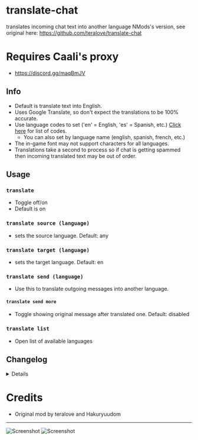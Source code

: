 # translate-chat
translates incoming chat text into another language
NMods's version, see original here: https://github.com/teralove/translate-chat

# Requires Caali's proxy
- https://discord.gg/maqBmJV

## Info
- Default is translate text into English.
- Uses Google Translate, so don't expect the translations to be 100% accurate.
- Use language codes to set ('en' = English, 'es' = Spanish, etc.) [Click here](https://pastebin.com/raw/fe0ZQynE) for list of codes.
  - You can also set by language name (english, spanish, french, etc.)
- The in-game font may not support characters for all languages.
- Translations take a second to process so if chat is getting spammed then incoming translated text may be out of order.

## Usage
### `translate`
- Toggle off/on
- Default is on

### `translate source (language)`
- sets the source language. Default: any

### `translate target (language)`
- sets the target language. Default: en

### `translate send (language)`
- Use this to translate outgoing messages into another language.

#### `translate send more`
- Toggle showing original message after translated one. Default: disabled

### `translate list`
- Open list of available languages

## Changelog
<details>
    1.6 (by NMods)
    - added transliteration (you can now translate yourself to for example Japanese and it will show in chat)
    - added ~40 languages
    - code changes
    - qol changes
    - config changes
    1.5 (by Haku)
    - Added Send Mode
    1.4 (by Haku)
    - Autoupdate + new commands
    1.3
    - Renamed dependencies folder into node_modules
    1.2
    - Fix: Whispers and private chat not working.
    1.1
    - included missing dependencies
    - removed trailing whitespaces which was causing unnecessary messages being received.
    1.0
    - initial release

</details>

# Credits
- Original mod by teralove and Hakuryuudom

---

![Screenshot](https://i.imgur.com/0PoWcTD.png)
![Screenshot](https://i.imgur.com/Sxm8Uy8.png)